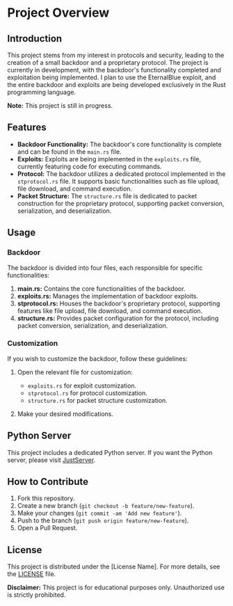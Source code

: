 # Project Overview

## Introduction

This project stems from my interest in protocols and security, leading to the creation of a small backdoor and a proprietary protocol. The project is currently in development, with the backdoor's functionality completed and exploitation being implemented. I plan to use the EternalBlue exploit, and the entire backdoor and exploits are being developed exclusively in the Rust programming language.

**Note:** This project is still in progress.

## Features

- **Backdoor Functionality:** The backdoor's core functionality is complete and can be found in the `main.rs` file.
- **Exploits:** Exploits are being implemented in the `exploits.rs` file, currently featuring code for executing commands.
- **Protocol:** The backdoor utilizes a dedicated protocol implemented in the `stprotocol.rs` file. It supports basic functionalities such as file upload, file download, and command execution.
- **Packet Structure:** The `structure.rs` file is dedicated to packet construction for the proprietary protocol, supporting packet conversion, serialization, and deserialization.

## Usage

### Backdoor

The backdoor is divided into four files, each responsible for specific functionalities:

1. **main.rs:** Contains the core functionalities of the backdoor.
2. **exploits.rs:** Manages the implementation of backdoor exploits.
3. **stprotocol.rs:** Houses the backdoor's proprietary protocol, supporting features like file upload, file download, and command execution.
4. **structure.rs:** Provides packet configuration for the protocol, including packet conversion, serialization, and deserialization.

### Customization

If you wish to customize the backdoor, follow these guidelines:

1. Open the relevant file for customization:
   - `exploits.rs` for exploit customization.
   - `stprotocol.rs` for protocol customization.
   - `structure.rs` for packet structure customization.

2. Make your desired modifications.

## Python Server

This project includes a dedicated Python server. If you want the Python server, please visit [JustServer](https://github.com/3QNRpDwD/JustServer).

## How to Contribute

1. Fork this repository.
2. Create a new branch (`git checkout -b feature/new-feature`).
3. Make your changes (`git commit -am 'Add new feature'`).
4. Push to the branch (`git push origin feature/new-feature`).
5. Open a Pull Request.

## License

This project is distributed under the [License Name]. For more details, see the [LICENSE](LICENSE) file.

**Disclaimer:** This project is for educational purposes only. Unauthorized use is strictly prohibited.
